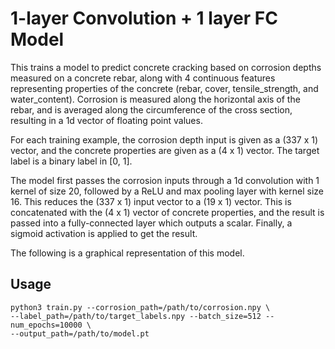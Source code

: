 # 1-layer Convolution + 1 layer FC Model

This trains a model to predict concrete cracking based on corrosion depths measured on a concrete rebar, along with 4 continuous features representing properties of the concrete (rebar, cover, tensile_strength, and water_content). Corrosion is measured along the horizontal axis of the rebar, and is averaged along the circumference of the cross section, resulting in a 1d vector of floating point values.

For each training example, the corrosion depth input is given as a (337 x 1) vector, and the concrete properties are given as a (4 x 1) vector. The target label is a binary label in [0, 1].

The model first passes the corrosion inputs through a 1d convolution with 1 kernel of size 20, followed by a ReLU and max pooling layer with kernel size 16. This reduces the (337 x 1) input vector to a (19 x 1) vector. This is concatenated with the (4 x 1) vector of concrete properties, and the result is passed into a fully-connected layer which outputs a scalar. Finally, a sigmoid activation is applied to get the result.

The following is a graphical representation of this model.


## Usage
```
python3 train.py --corrosion_path=/path/to/corrosion.npy \
--label_path=/path/to/target_labels.npy --batch_size=512 --num_epochs=10000 \
--output_path=/path/to/model.pt

```
